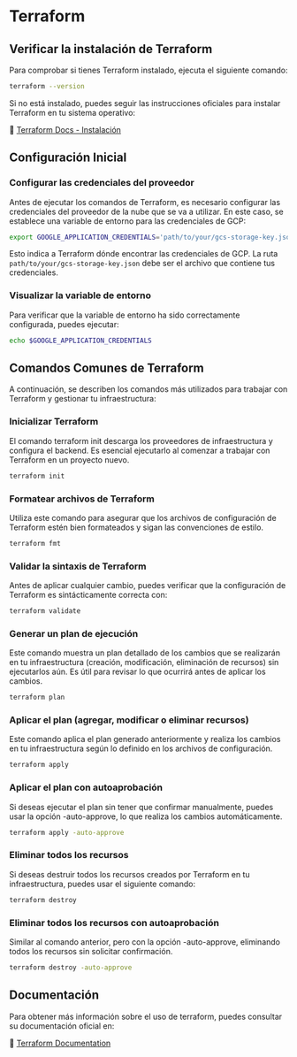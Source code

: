 # Terraform

## Verificar la instalación de Terraform
Para comprobar si tienes Terraform instalado, ejecuta el siguiente comando:

```bash
terraform --version
```

Si no está instalado, puedes seguir las instrucciones oficiales para instalar Terraform en tu sistema operativo:

🔗 [Terraform Docs - Instalación](https://developer.hashicorp.com/terraform/install)

## Configuración Inicial

### Configurar las credenciales del proveedor
Antes de ejecutar los comandos de Terraform, es necesario configurar las credenciales del proveedor de la nube que se va a utilizar. En este caso, se establece una variable de entorno para las credenciales de GCP:

```bash
export GOOGLE_APPLICATION_CREDENTIALS='path/to/your/gcs-storage-key.json'
```

Esto indica a Terraform dónde encontrar las credenciales de GCP. La ruta `path/to/your/gcs-storage-key.json` debe ser el archivo que contiene tus credenciales.

### Visualizar la variable de entorno

Para verificar que la variable de entorno ha sido correctamente configurada, puedes ejecutar:

```bash
echo $GOOGLE_APPLICATION_CREDENTIALS
```

## Comandos Comunes de Terraform

A continuación, se describen los comandos más utilizados para trabajar con Terraform y gestionar tu infraestructura:

### Inicializar Terraform
El comando terraform init descarga los proveedores de infraestructura y configura el backend. Es esencial ejecutarlo al comenzar a trabajar con Terraform en un proyecto nuevo.

```bash
terraform init
```

### Formatear archivos de Terraform
Utiliza este comando para asegurar que los archivos de configuración de Terraform estén bien formateados y sigan las convenciones de estilo.

```bash
terraform fmt
```

### Validar la sintaxis de Terraform
Antes de aplicar cualquier cambio, puedes verificar que la configuración de Terraform es sintácticamente correcta con:

```bash
terraform validate
```

### Generar un plan de ejecución
Este comando muestra un plan detallado de los cambios que se realizarán en tu infraestructura (creación, modificación, eliminación de recursos) sin ejecutarlos aún. Es útil para revisar lo que ocurrirá antes de aplicar los cambios.

```bash
terraform plan
```

### Aplicar el plan (agregar, modificar o eliminar recursos)
Este comando aplica el plan generado anteriormente y realiza los cambios en tu infraestructura según lo definido en los archivos de configuración.

```bash
terraform apply
```

### Aplicar el plan con autoaprobación
Si deseas ejecutar el plan sin tener que confirmar manualmente, puedes usar la opción -auto-approve, lo que realiza los cambios automáticamente.

```bash
terraform apply -auto-approve
```

### Eliminar todos los recursos
Si deseas destruir todos los recursos creados por Terraform en tu infraestructura, puedes usar el siguiente comando:

```bash
terraform destroy
```

### Eliminar todos los recursos con autoaprobación
Similar al comando anterior, pero con la opción -auto-approve, eliminando todos los recursos sin solicitar confirmación.

```bash
terraform destroy -auto-approve
```

## Documentación
Para obtener más información sobre el uso de terraform, puedes consultar su documentación oficial en:

🔗 [Terraform Documentation](https://registry.terraform.io/providers/hashicorp/google/latest/docs)
